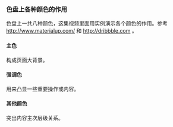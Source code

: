 ### 色盘上各种颜色的作用

色盘上一共八种颜色，这集视频里面用实例演示各个颜色的作用。参考 http://www.materialup.com/ 和 http://dribbble.com 。

#### 主色

构成页面大背景。

#### 强调色

用来凸显一些重要操作或内容。

#### 其他颜色

突出内容主次层级关系。
